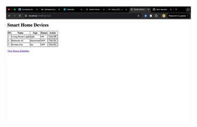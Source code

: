 ![Smart Home UI](https://github.com/HJHitesh/SmartHomeSystemApp_Spring/blob/master/src/main/resources/static/images/1.png)
